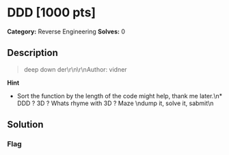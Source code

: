 # DDD [1000 pts]

**Category:** Reverse Engineering
**Solves:** 0

## Description
>deep down der\r\n\r\nAuthor: vidner

**Hint**
* Sort the function by the length of the code might help, thank me later.\n* DDD ? 3D ? Whats rhyme with 3D ? Maze \ndump it, solve it, sabmit\n

## Solution

### Flag

